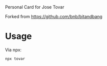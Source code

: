 Personal Card for Jose Tovar

Forked from https://github.com/bnb/bitandbang

# Usage
Via npx:
```
npx tovar
```
